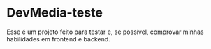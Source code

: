 # DevMedia-teste
Esse é um projeto feito para testar e, se possível, comprovar minhas habilidades em frontend e backend.
